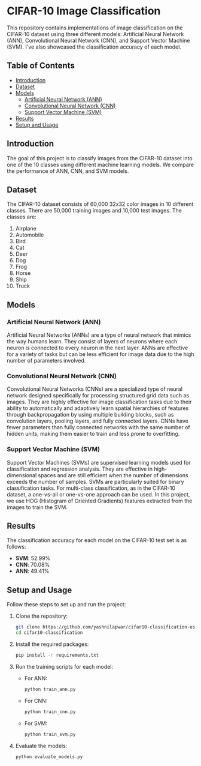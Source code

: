 # CIFAR-10 Image Classification

This repository contains implementations of image classification on the CIFAR-10 dataset using three different models: Artificial Neural Network (ANN), Convolutional Neural Network (CNN), and Support Vector Machine (SVM). I've also showcased the classification accuracy of each model.

## Table of Contents
- [Introduction](#introduction)
- [Dataset](#dataset)
- [Models](#models)
  - [Artificial Neural Network (ANN)](#artificial-neural-network-ann)
  - [Convolutional Neural Network (CNN)](#convolutional-neural-network-cnn)
  - [Support Vector Machine (SVM)](#support-vector-machine-svm)
- [Results](#results)
- [Setup and Usage](#setup-and-usage)

## Introduction
The goal of this project is to classify images from the CIFAR-10 dataset into one of the 10 classes using different machine learning models. We compare the performance of ANN, CNN, and SVM models.

## Dataset
The CIFAR-10 dataset consists of 60,000 32x32 color images in 10 different classes. There are 50,000 training images and 10,000 test images. The classes are:

1. Airplane
2. Automobile
3. Bird
4. Cat
5. Deer
6. Dog
7. Frog
8. Horse
9. Ship
10. Truck

## Models

### Artificial Neural Network (ANN)
Artificial Neural Networks (ANNs) are a type of neural network that mimics the way humans learn. They consist of layers of neurons where each neuron is connected to every neuron in the next layer. ANNs are effective for a variety of tasks but can be less efficient for image data due to the high number of parameters involved.

### Convolutional Neural Network (CNN)
Convolutional Neural Networks (CNNs) are a specialized type of neural network designed specifically for processing structured grid data such as images. They are highly effective for image classification tasks due to their ability to automatically and adaptively learn spatial hierarchies of features through backpropagation by using multiple building blocks, such as convolution layers, pooling layers, and fully connected layers. CNNs have fewer parameters than fully connected networks with the same number of hidden units, making them easier to train and less prone to overfitting.

### Support Vector Machine (SVM)
Support Vector Machines (SVMs) are supervised learning models used for classification and regression analysis. They are effective in high-dimensional spaces and are still efficient when the number of dimensions exceeds the number of samples. SVMs are particularly suited for binary classification tasks. For multi-class classification, as in the CIFAR-10 dataset, a one-vs-all or one-vs-one approach can be used. In this project, we use HOG (Histogram of Oriented Gradients) features extracted from the images to train the SVM.

## Results
The classification accuracy for each model on the CIFAR-10 test set is as follows:

- **SVM**: 52.99%
- **CNN**: 70.08%
- **ANN**: 49.41%


## Setup and Usage
Follow these steps to set up and run the project:

1. Clone the repository:
    ```bash
    git clone https://github.com/yashnilapwar/cifar10-classification-using-SVM-ANN-and-CNN.git
    cd cifar10-classification
    ```

2. Install the required packages:
    ```bash
    pip install -r requirements.txt
    ```

3. Run the training scripts for each model:
    - For ANN:
        ```bash
        python train_ann.py
        ```
    - For CNN:
        ```bash
        python train_cnn.py
        ```
    - For SVM:
        ```bash
        python train_svm.py
        ```

4. Evaluate the models:
    ```bash
    python evaluate_models.py
    ```
